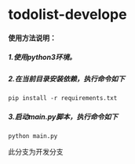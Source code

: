 # todolist-develope

#### 使用方法说明：

##### 1.使用python3环境。
##### 2.在当前目录安装依赖，执行命令如下
    pip install -r requirements.txt
##### 3.启动main.py脚本，执行命令如下
    python main.py

此分支为开发分支

